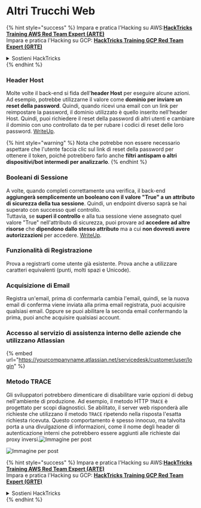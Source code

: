 # Altri Trucchi Web

{% hint style="success" %}
Impara e pratica l'Hacking su AWS:<img src="/.gitbook/assets/arte.png" alt="" data-size="line">[**HackTricks Training AWS Red Team Expert (ARTE)**](https://training.hacktricks.xyz/courses/arte)<img src="/.gitbook/assets/arte.png" alt="" data-size="line">\
Impara e pratica l'Hacking su GCP: <img src="/.gitbook/assets/grte.png" alt="" data-size="line">[**HackTricks Training GCP Red Team Expert (GRTE)**<img src="/.gitbook/assets/grte.png" alt="" data-size="line">](https://training.hacktricks.xyz/courses/grte)

<details>

<summary>Sostieni HackTricks</summary>

* Controlla i [**piani di abbonamento**](https://github.com/sponsors/carlospolop)!
* **Unisciti al** 💬 [**gruppo Discord**](https://discord.gg/hRep4RUj7f) o al [**gruppo telegram**](https://t.me/peass) o **seguici** su **Twitter** 🐦 [**@hacktricks\_live**](https://twitter.com/hacktricks\_live)**.**
* **Condividi trucchi di hacking inviando PR ai** [**HackTricks**](https://github.com/carlospolop/hacktricks) e ai repository di [**HackTricks Cloud**](https://github.com/carlospolop/hacktricks-cloud).

</details>
{% endhint %}

### Header Host

Molte volte il back-end si fida dell'**header Host** per eseguire alcune azioni. Ad esempio, potrebbe utilizzarne il valore come **dominio per inviare un reset della password**. Quindi, quando ricevi una email con un link per reimpostare la password, il dominio utilizzato è quello inserito nell'header Host. Quindi, puoi richiedere il reset della password di altri utenti e cambiare il dominio con uno controllato da te per rubare i codici di reset delle loro password. [WriteUp](https://medium.com/nassec-cybersecurity-writeups/how-i-was-able-to-take-over-any-users-account-with-host-header-injection-546fff6d0f2).

{% hint style="warning" %}
Nota che potrebbe non essere necessario aspettare che l'utente faccia clic sul link di reset della password per ottenere il token, poiché potrebbero farlo anche **filtri antispam o altri dispositivi/bot intermedi per analizzarlo**.
{% endhint %}

### Booleani di Sessione

A volte, quando completi correttamente una verifica, il back-end **aggiungerà semplicemente un booleano con il valore "True" a un attributo di sicurezza della tua sessione**. Quindi, un endpoint diverso saprà se hai superato con successo quel controllo.\
Tuttavia, se **superi il controllo** e alla tua sessione viene assegnato quel valore "True" nell'attributo di sicurezza, puoi provare ad **accedere ad altre risorse** che **dipendono dallo stesso attributo** ma a cui **non dovresti avere autorizzazioni** per accedere. [WriteUp](https://medium.com/@ozguralp/a-less-known-attack-vector-second-order-idor-attacks-14468009781a).

### Funzionalità di Registrazione

Prova a registrarti come utente già esistente. Prova anche a utilizzare caratteri equivalenti (punti, molti spazi e Unicode).

### Acquisizione di Email

Registra un'email, prima di confermarla cambia l'email, quindi, se la nuova email di conferma viene inviata alla prima email registrata, puoi acquisire qualsiasi email. Oppure se puoi abilitare la seconda email confermando la prima, puoi anche acquisire qualsiasi account.

### Accesso al servizio di assistenza interno delle aziende che utilizzano Atlassian

{% embed url="https://yourcompanyname.atlassian.net/servicedesk/customer/user/login" %}

### Metodo TRACE

Gli sviluppatori potrebbero dimenticare di disabilitare varie opzioni di debug nell'ambiente di produzione. Ad esempio, il metodo HTTP `TRACE` è progettato per scopi diagnostici. Se abilitato, il server web risponderà alle richieste che utilizzano il metodo `TRACE` ripetendo nella risposta l'esatta richiesta ricevuta. Questo comportamento è spesso innocuo, ma talvolta porta a una divulgazione di informazioni, come il nome degli header di autenticazione interni che potrebbero essere aggiunti alle richieste dai proxy inversi.![Immagine per post](https://miro.medium.com/max/60/1\*wDFRADTOd9Tj63xucenvAA.png?q=20)

![Immagine per post](https://miro.medium.com/max/1330/1\*wDFRADTOd9Tj63xucenvAA.png)


{% hint style="success" %}
Impara e pratica l'Hacking su AWS:<img src="/.gitbook/assets/arte.png" alt="" data-size="line">[**HackTricks Training AWS Red Team Expert (ARTE)**](https://training.hacktricks.xyz/courses/arte)<img src="/.gitbook/assets/arte.png" alt="" data-size="line">\
Impara e pratica l'Hacking su GCP: <img src="/.gitbook/assets/grte.png" alt="" data-size="line">[**HackTricks Training GCP Red Team Expert (GRTE)**<img src="/.gitbook/assets/grte.png" alt="" data-size="line">](https://training.hacktricks.xyz/courses/grte)

<details>

<summary>Sostieni HackTricks</summary>

* Controlla i [**piani di abbonamento**](https://github.com/sponsors/carlospolop)!
* **Unisciti al** 💬 [**gruppo Discord**](https://discord.gg/hRep4RUj7f) o al [**gruppo telegram**](https://t.me/peass) o **seguici** su **Twitter** 🐦 [**@hacktricks\_live**](https://twitter.com/hacktricks\_live)**.**
* **Condividi trucchi di hacking inviando PR ai** [**HackTricks**](https://github.com/carlospolop/hacktricks) e ai repository di [**HackTricks Cloud**](https://github.com/carlospolop/hacktricks-cloud).

</details>
{% endhint %}
